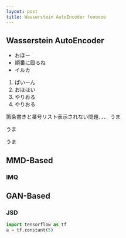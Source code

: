 ```yaml
---
layout: post
title: Wasserstein AutoEncoder foooooo
---
```

## Wasserstein AutoEncoder

- おほー
- 順番に殴るね
- イルカ


1. ぱいーん
2. おほほい
3. やりおる
4. やりおる


箇条書きと番号リスト表示されない問題．．．
うま

うま


うま

## MMD-Based
### IMQ
## GAN-Based
### JSD
```python
import tensorflow as tf
a = tf.constant(5)
```
